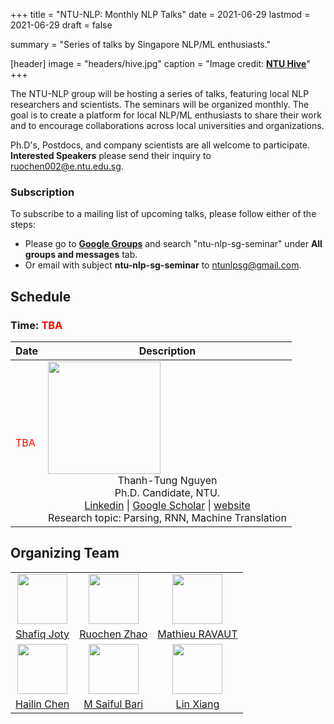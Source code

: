 +++
title = "NTU-NLP: Monthly NLP Talks"
date = 2021-06-29
lastmod = 2021-06-29
draft = false

summary = "Series of talks by Singapore NLP/ML enthusiasts."

[header]
image = "headers/hive.jpg"
caption = "Image credit: [**NTU Hive**](https://www.dezeen.com/2015/03/10/thomas-heatherwick-textured-tower-balconies-cpg-consultants-learning-hub-nanyang-technological-university-singapore/)"
+++

The NTU-NLP group will be hosting a series of talks, featuring local NLP researchers and scientists. The seminars will be organized monthly. The goal is to create a platform for local NLP/ML enthusiasts to share their work and to encourage collaborations across local universities and organizations.

Ph.D's, Postdocs, and company scientists are all welcome to participate. **Interested Speakers** please send their inquiry to ruochen002@e.ntu.edu.sg.

### Subscription

To subscribe to a mailing list of upcoming talks, please follow either of the steps:
- Please go to [**Google Groups**](http://groups.google.com) and search "ntu-nlp-sg-seminar" under **All groups and messages** tab.
- Or email with subject **ntu-nlp-sg-seminar** to <ntunlpsg@gmail.com>.


## Schedule
### Time: <span style="color:red">TBA</span>
| Date | Description |
| ------ | ----------- |
|  <span style="color:red">TBA</span>  |  <img class="img-circle" style="width: 180px;" src="../../person/thomas.jpg"> <br> <center> Thanh-Tung Nguyen <br> Ph.D. Candidate, NTU. <br> [Linkedin](https://www.linkedin.com/in/tungngthanh/) \|  [Google Scholar](https://scholar.google.com/citations?user=NkKC6zYAAAAJ&hl=en) \| [website](https://tungngthanh.github.io/) <br> Research topic: Parsing, RNN, Machine Translation <br> |


## Organizing Team
|| | |
|:---: | :---: | :---: |
|<img class="img-circle" style="width: 80px;" src="../../person/shafiq.jpg"> | <img class="img-circle" style="width: 80px;" src="../../person/ruochen.jpg"> | <img class="img-circle" style="width: 80px;" src="../../person/ravaut.jpg"> |
| [Shafiq Joty](https://raihanjoty.github.io/)|[Ruochen Zhao](https://www.linkedin.com/in/esther-ruochen-zhao-855357150/)| [Mathieu RAVAUT](https://www.linkedin.com/in/mathieuravaut/) |
| <img class="img-circle" style="width: 80px;" src="../../person/Chen.jpg"> | <img class="img-circle" style="width: 80px;" src="../../person/saiful.jpg">  | <img class="img-circle" style="width: 80px;" src="../../person/LinXiang.jpg"> |
| [Hailin Chen](https://www.linkedin.com/in/chenhailin/)  | [M Saiful Bari](https://sbmaruf.github.io) |[Lin Xiang](https://shawnlimn.github.io)|